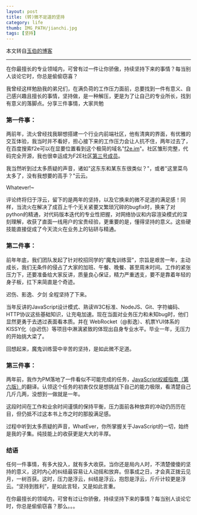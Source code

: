 ```yaml
---
layout: post
title: (转)微不足道的坚持
category: life
thumb: IMG_PATH/jianchi.jpg
tags: [坚持]
---
```


本文转自[玉伯的博客](https://github.com/lifesinger/blog/issues/198?achuan.io)

---

在你最擅长的专业领域内，可曾有过一件让你骄傲，持续坚持下来的事情？每当别人谈论它时，你总是偷偷窃喜？

我曾经这样勉励我的弟兄们，在满负荷的工作压力面前，总要找到一件有意义、自己感兴趣且擅长的事情，坚持做，是一种解压，更是为了让自己的专业所长，找到有意义的落脚点。分享三件事情，大家共勉

### 第一件事：
两前年，流火曾经找我聊想搭建一个行业内前端社区，他有清爽的界面，有优雅的交互体验，我当时并不看好，担心接下来的工作压力会让人抗不住，两年过去了，在百度搜索f2e可以在显要位置看到这个极简的域名"[f2e.im](https://f2e.im?achuan.io)"。社区雏形完整，代码完全开源，我也很幸运成为F2E社区[第三号成员](https://f2e.im/u/jayli?achuan.io)。

我当然听到过太多质疑的声音，诸如"这东东和某东东很类似？"，或者"这里菜鸟太多了，没有我想要的高手？"云云。

Whatever!~

评论终将归于浮云，留下的是两年的坚持，以及它换来的微不足道的满足感！同样，当流火在解决了成百上千个无关紧要又繁琐冗碎的bugfix时，换来了对python的精通，对代码版本迭代的专业性把握，对网络协议和内容渲染模式的深刻理解，收获了直面一线用户的宝贵经验，更重要的是，懂得坚持的意义。这些硬技能直接促成了今天流火在业务上的钻研与精通。

### 第二件事：
前年年底，我们团队发起了针对校招同学的"魔鬼训练营"，宗旨是艰苦一年，主动成长，我们无条件的侵占了大家的加班、午餐、晚餐、甚至周末时间。工作的紧张压力下，还要准备给大家反讲，质量良心保证，精力严重透支，要不是靠着年轻的身子板，扛下来简直是个奇迹。

迟伤、影逸、夕剑 全程坚持了下来。

当年反讲的JavaScript设计模式、熟读W3C标准、NodeJS、Git、字符编码、HTTP协议这些基础知识，让充电加速。现在当面对业务压力和未知bug时，他们显然更勇于去透过表面看本质。并在 WebRocket（@影逸）、机票YUI体系的KISSY化（@迟伤）等项目中淋漓紧致的体现出自身专业水平。毕业一年，无压力的开始挑大梁了。

回想起来，魔鬼训练营中辛苦的坚持，是如此微不足道。

### 第三件事：
两年前，我作为PM落地了一件看似不可能完成的任务，[JavaScript权威指南（第六版）](https://ued.taobao.com/javascript?achuan.io)的翻译。认领这个任务的初衷仅仅是想挑战下自己的能力极限，看清楚自己几斤几两，没想到一做就是一年。

这段时间在工作和业余时间谨慎的保持平衡，压力面前各种放弃的冲动仍历历在目，但仍抵不过这本书上市之时的那股满足感。

过程中听到太多质疑的声音，WhatEver，你所掌握关于JavaScript的一切，始终是我的子集。纯技能上的收获更是大大的丰厚。

### 结语
任何一件事情，有多大投入，就有多大收获。当你还是局内人时，不清楚傻傻的坚持的意义，这时内心的纠结最容易让人动摇和放弃。但事成之日，才会真正拨云见月，一树百获。这时，压力是浮云，纠结是浮云，抱怨是浮云，斤斤计较更是浮云。“坚持到胜利”，是如此言轻，又是如此言重。

在你最擅长的领域内，可曾有过让你骄傲，持续坚持下来的事情？每当别人谈论它时，你总是偷偷窃喜？那么。。。